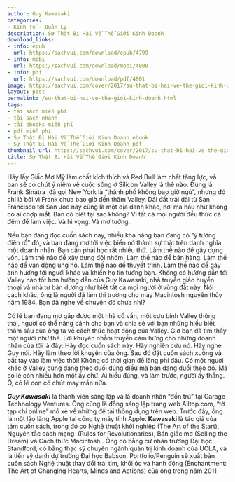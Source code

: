 ```yaml
---
author: Guy Kawasaki
categories:
- Kinh Tế - Quản Lý
description: Sự Thật Bi Hài Về Thế Giới Kinh Doanh
download_links:
- info: epub
  url: https://sachvui.com/download/epub/4799
- info: mobi
  url: https://sachvui.com/download/mobi/4800
- info: pdf
  url: https://sachvui.com/download/pdf/4801
image: https://sachvui.com/cover/2017/su-that-bi-hai-ve-the-gioi-kinh-doanh.jpg
layout: post
permalink: /su-that-bi-hai-ve-the-gioi-kinh-doanh.html
tags:
- tải sách miễn phí
- tải sách nhanh
- tải ebooks miễn phí
- pdf miễn phí
- Sự Thật Bi Hài Về Thế Giới Kinh Doanh ebook
- Sự Thật Bi Hài Về Thế Giới Kinh Doanh pdf
thumbnail_url: https://sachvui.com/cover/2017/su-that-bi-hai-ve-the-gioi-kinh-doanh.jpg
title: Sự Thật Bi Hài Về Thế Giới Kinh Doanh
---
```


 <div class="item-desc text-justify"> <p>Hãy lấy Giấc Mơ Mỹ làm chất kích thích và Red Bull làm chất tăng lực, và bạn sẽ có chút ý niệm về cuộc sống ở Silicon Valley là thế nào. Đúng là Frank Sinatra  đã gọi New York là “thành phố không bao giờ ngủ”, nhưng đó chỉ là bởi vì Frank chưa bao giờ đến thăm Valley. Dải đất trải dài từ San Francisco tới San Joe này cũng là một địa danh khác, nơi mà hầu như không có ai chợp mắt. Bạn có biết tại sao không? Vì tất cả mọi người đều thức cả đêm để làm việc. Và hi vọng. Và mơ tưởng.</p><p>Nếu bạn đang đọc cuốn sách này, nhiều khả năng bạn đang có “ý tưởng điên rồ” đó, và bạn đang mơ tới việc biến nó thành sự thật trên danh nghĩa một doanh nhân. Bạn cần phải học rất nhiều thứ. Làm thế nào để gây dựng vốn. Làm thế nào để xây dựng đội nhóm. Làm thế nào để bán hàng. Làm thế nào để vận động ủng hộ. Làm thế nào để thuyết trình. Làm thế nào để gây ảnh hưởng tới người khác và khiến họ tin tưởng bạn. Không có hướng dẫn tới Valley nào tốt hơn hướng dẫn của Guy Kawasaki, nhà truyền giáo huyền thoại và nhà tư bản dường như biết tất cả mọi người ở vùng đất này. Nói cách khác, ông là người đã làm thị trường cho máy Macintosh nguyên thủy năm 1984. Bạn đã nghe về chuyện đó chưa nhỉ?</p><p>Có lẽ bạn đang mơ gặp được một nhà cố vấn, một cựu binh Valley thông thái, người có thể nâng cánh cho bạn và chia sẻ với bạn những hiểu biết thâm sâu của ông ta về cách thức hoạt động của Valley. Giờ bạn đã tìm thấy một người như thế. Lời khuyên nhằm truyền cảm hứng cho những doanh nhân của tôi là đây: Hãy đọc cuốn sách này. Hãy nghiên cứu nó. Hãy nghe Guy nói. Hãy làm theo lời khuyên của ông. Sau đó đặt cuốn sách xuống và bắt tay vào làm việc thôi! Không có thời gian để lãng phí đâu. Có một người khác ở Valley cũng đang theo đuổi đúng điều mà bạn đang đuổi theo đó. Mà có lẽ còn nhiều hơn một ấy chứ. Ai hiểu đúng, và làm trước, người ấy thắng. Ồ, có lẽ còn có chút may mắn nữa.</p><p><em><strong>Guy Kawasaki</strong></em> là thành viên sáng lập và là doanh nhân “đồn trú” tại Garage Technology Ventures. Ông cũng là đồng sáng lập trang web Alltop.com, “tờ tạp chí online” mổ xẻ về những đề tài thông dụng trên web. Trước đây, ông là một lão làng Apple tại công ty máy tính Apple.<strong> Kawasaki </strong>là tác giả của tám cuốn sách, trong đó có Nghệ thuật khởi nghiệp (The Art of the Start), Nguyên tắc cách mạng  (Rules for Revolutionaries), Bán giấc mơ (Selling the Dream) và Cách thức Macintosh . Ông có bằng cử nhân trường Đại học Standford, có bằng thạc sỹ chuyên ngành quản trị kinh doanh của UCLA, và là tiến sỹ danh dự trường Đại học Babson. Portfolio/Penguin sẽ xuất bản cuốn sách Nghệ thuật thay đổi trái tim, khối óc và hành động (Enchantment: The Art of Changing Hearts, Minds and Actions) của ông trong năm 2011</p> </div>